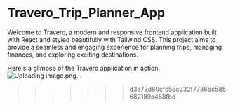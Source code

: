 # Travero_Trip_Planner_App

Welcome to Travero, a modern and responsive frontend application built with React and styled beautifully with Tailwind CSS. This project aims to provide a seamless and engaging experience for planning trips, managing finances, and exploring exciting destinations.

Here's a glimpse of the Travero application in action:
![Uploading image.png…]()

> > > > > > > d3e73d80cfc56c232f77366c585682189a458fbd

